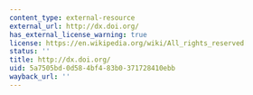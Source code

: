 ```yaml
---
content_type: external-resource
external_url: http://dx.doi.org/
has_external_license_warning: true
license: https://en.wikipedia.org/wiki/All_rights_reserved
status: ''
title: http://dx.doi.org/
uid: 5a7505bd-0d58-4bf4-83b0-371728410ebb
wayback_url: ''
---
```


